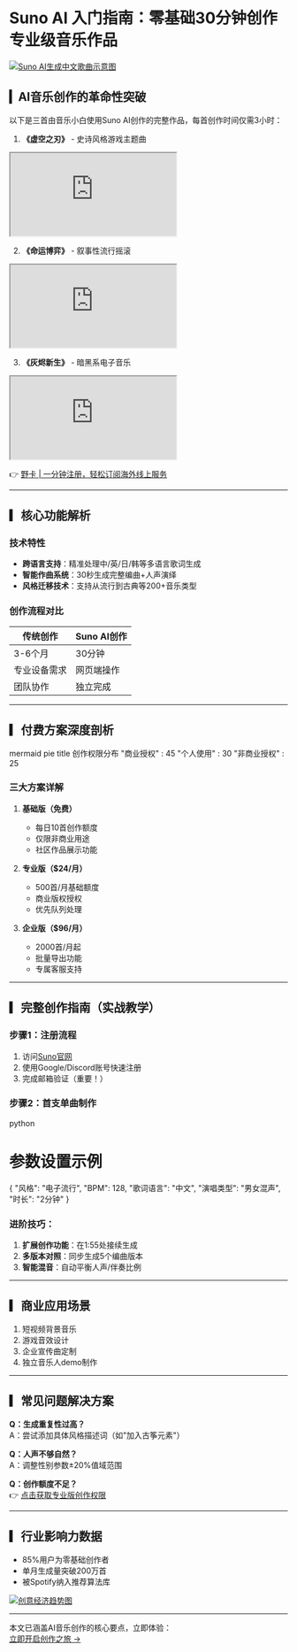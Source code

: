 # Suno AI 入门指南：零基础30分钟创作专业级音乐作品

[![Suno AI生成中文歌曲示意图](https://bbtdd.com/wp-content/uploads/img/2878015506721.webp)](https://bbtdd.com/yeka)

## ▎AI音乐创作的革命性突破
以下是三首由音乐小白使用Suno AI创作的完整作品，每首创作时间仅需3小时：
1. **《虚空之刃》** - 史诗风格游戏主题曲  
<iframe src="https://www.youtube.com/embed/Nu8LNy_xO9c"></iframe>

2. **《命运博弈》** - 叙事性流行摇滚  
<iframe src="https://www.youtube.com/embed/X0IDTPvB9rM"></iframe>

3. **《灰烬新生》** - 暗黑系电子音乐  
<iframe src="https://www.youtube.com/embed/BgTqMt6jVpM"></iframe>

👉 [野卡 | 一分钟注册，轻松订阅海外线上服务](https://bbtdd.com/yeka)

---

## ▎核心功能解析
### 技术特性
- **跨语言支持**：精准处理中/英/日/韩等多语言歌词生成
- **智能作曲系统**：30秒生成完整编曲+人声演绎
- **风格迁移技术**：支持从流行到古典等200+音乐类型

### 创作流程对比
| 传统创作 | Suno AI创作 |
|---------|------------|
| 3-6个月 | 30分钟 |
| 专业设备需求 | 网页端操作 |
| 团队协作 | 独立完成 |

---

## ▎付费方案深度剖析
mermaid
pie
    title 创作权限分布
    "商业授权" : 45
    "个人使用" : 30
    "非商业授权" : 25


### 三大方案详解
1. **基础版（免费）**
   - 每日10首创作额度
   - 仅限非商业用途
   - 社区作品展示功能

2. **专业版（$24/月）**
   - 500首/月基础额度
   - 商业版权授权
   - 优先队列处理

3. **企业版（$96/月）**
   - 2000首/月起
   - 批量导出功能
   - 专属客服支持

---

## ▎完整创作指南（实战教学）

### 步骤1：注册流程
1. 访问[Suno官网](https://bbtdd.com/yeka)
2. 使用Google/Discord账号快速注册
3. 完成邮箱验证（重要！）

### 步骤2：首支单曲制作
python
# 参数设置示例
{
  "风格": "电子流行",
  "BPM": 128,
  "歌词语言": "中文",
  "演唱类型": "男女混声",
  "时长": "2分钟"
}


### 进阶技巧：
1. **扩展创作功能**：在1:55处接续生成
2. **多版本对照**：同步生成5个编曲版本
3. **智能混音**：自动平衡人声/伴奏比例

---

## ▎商业应用场景
1. 短视频背景音乐
2. 游戏音效设计
3. 企业宣传曲定制
4. 独立音乐人demo制作

---

## ▎常见问题解决方案
**Q：生成重复性过高？**  
A：尝试添加具体风格描述词（如"加入古筝元素"）

**Q：人声不够自然？**  
A：调整性别参数±20%值域范围

**Q：创作额度不足？**  
👉 [点击获取专业版创作权限](https://bbtdd.com/yeka)

---

## ▎行业影响力数据
- 85%用户为零基础创作者
- 单月生成量突破200万首
- 被Spotify纳入推荐算法库

[![创意经济趋势图](https://bbtdd.com/wp-content/uploads/img/326453074.webp)](https://bbtdd.com/yeka)

---

本文已涵盖AI音乐创作的核心要点，立即体验：  
[立即开启创作之旅 →](https://bbtdd.com/yeka)